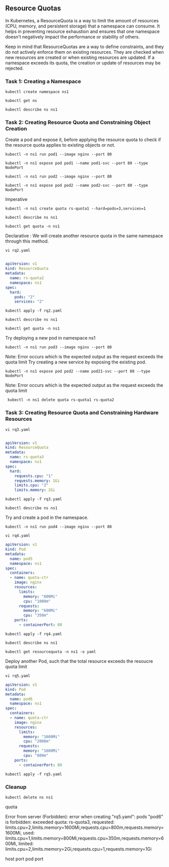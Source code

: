 ## Resource Quotas
In Kubernetes, a ResourceQuota is a way to limit the amount of resources (CPU, memory, and persistent storage) that a namespace can consume. It helps in preventing resource exhaustion and ensures that one namespace doesn't negatively impact the performance or stability of others.

Keep in mind that ResourceQuotas are a way to define constraints, and they do not actively enforce them on existing resources. They are checked when new resources are created or when existing resources are updated. If a namespace exceeds its quota, the creation or update of resources may be rejected.

### Task 1: Creating a Namespace

```
kubectl create namespace ns1
```
```
kubectl get ns
```
```
kubectl describe ns ns1
```

### Task 2: Creating Resource Quota and Constraining Object Creation

Create a pod and expose it, before applying the resource quota to check if the resource quota applies to existing objects or not.
```
kubectl -n ns1 run pod1 --image nginx --port 80
```
```
kubectl -n ns1 expose pod pod1 --name pod1-svc --port 80 --type NodePort
```
```
kubectl -n ns1 run pod2 --image nginx --port 80
```
```
kubectl -n ns1 expose pod pod2 --name pod2-svc --port 80 --type NodePort
```
Imperative 
```
kubectl -n ns1 create quota rs-quota1 --hard=pods=3,services=1
```
```
kubectl describe ns ns1
```
```
kubectl get quota -n ns1
```

Declarative : We will create another resource quota in the same namespace through this method.
```
vi rq2.yaml
```
```yaml

apiVersion: v1
kind: ResourceQuota
metadata:
  name: rs-quota2
  namespace: ns1
spec:
  hard:
    pods: "2"
    services: "2"

```
```
kubectl apply -f rq2.yaml
```
```
kubectl describe ns ns1
```

```
kubectl get quota -n ns1
```

Try deploying a new pod in namespace ns1
```
kubectl -n ns1 run pod3 --image nginx --port 80
```
Note: Error occurs which is the expected output as the request exceeds the quota limit
Try creating a new service by exposing the existing pod.
```
kubectl -n ns1 expose pod pod2 --name pod21-svc --port 80 --type NodePort
```
Note: Error occurs which is the expected output as the request exceeds the quota limit
```
 kubectl -n ns1 delete quota rs-quota1 rs-quota2
```
### Task 3: Creating Resource Quota and Constraining Hardware Resources

```
vi rq3.yaml
```
```yaml

apiVersion: v1
kind: ResourceQuota
metadata:
  name: rs-quota3
  namespace: ns1
spec:
  hard:
    requests.cpu: "1"
    requests.memory: 1Gi
    limits.cpu: "2"
    limits.memory: 2Gi
```
```
kubectl apply -f rq3.yaml
```
```
kubectl describe ns ns1
```
Try and create a pod in the namespace. 
```
kubectl -n ns1 run pod4 --image nginx --port 80
```

```
vi rq4.yaml
```
```yaml
apiVersion: v1
kind: Pod
metadata:
  name: pod5
  namespace: ns1
spec:
  containers:
  - name: quota-ctr
    image: nginx
    resources:
      limits:
        memory: "800Mi"
        cpu: "1000m"
      requests:
        memory: "600Mi"
        cpu: "350m"
    ports:
      - containerPort: 80
```
```	  
kubectl apply -f rq4.yaml
```
```
kubectl describe ns ns1
```
```
kubectl get resourcequota -n ns1 -o yaml
```
Deploy another Pod, such that the total resource exceeds the resoucre quota limit
```
vi rq5.yaml
```
```yaml
apiVersion: v1
kind: Pod
metadata:
  name: pod6
  namespace: ns1
spec:
  containers:
  - name: quota-ctr
    image: nginx
    resources:
      limits:
        memory: "1600Mi"
        cpu: "2000m"
      requests:
        memory: "1600Mi"
        cpu: "800m"
    ports:
      - containerPort: 80
```
```
kubectl apply -f rq5.yaml
```
### Cleanup
```
kubectl delete ns ns1
```
quota

Error from server (Forbidden): error when creating "rq5.yaml": pods "pod6" is forbidden: exceeded quota: rs-quota3, requested: limits.cpu=2,limits.memory=1600Mi,requests.cpu=800m,requests.memory=1600Mi, used: limits.cpu=1,limits.memory=800Mi,requests.cpu=350m,requests.memory=600Mi, limited: limits.cpu=2,limits.memory=2Gi,requests.cpu=1,requests.memory=1Gi


host port pod port
